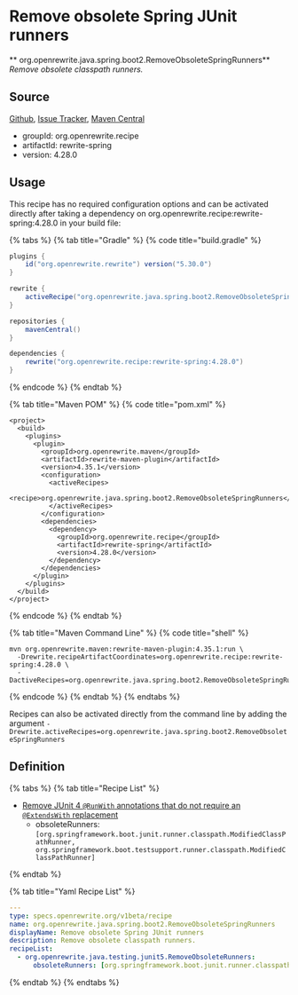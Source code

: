 # Remove obsolete Spring JUnit runners

** org.openrewrite.java.spring.boot2.RemoveObsoleteSpringRunners**
_Remove obsolete classpath runners._

## Source

[Github](https://github.com/openrewrite/rewrite-spring), [Issue Tracker](https://github.com/openrewrite/rewrite-spring/issues), [Maven Central](https://search.maven.org/artifact/org.openrewrite.recipe/rewrite-spring/4.28.0/jar)

* groupId: org.openrewrite.recipe
* artifactId: rewrite-spring
* version: 4.28.0


## Usage

This recipe has no required configuration options and can be activated directly after taking a dependency on org.openrewrite.recipe:rewrite-spring:4.28.0 in your build file:

{% tabs %}
{% tab title="Gradle" %}
{% code title="build.gradle" %}
```groovy
plugins {
    id("org.openrewrite.rewrite") version("5.30.0")
}

rewrite {
    activeRecipe("org.openrewrite.java.spring.boot2.RemoveObsoleteSpringRunners")
}

repositories {
    mavenCentral()
}

dependencies {
    rewrite("org.openrewrite.recipe:rewrite-spring:4.28.0")
}
```
{% endcode %}
{% endtab %}

{% tab title="Maven POM" %}
{% code title="pom.xml" %}
```markup
<project>
  <build>
    <plugins>
      <plugin>
        <groupId>org.openrewrite.maven</groupId>
        <artifactId>rewrite-maven-plugin</artifactId>
        <version>4.35.1</version>
        <configuration>
          <activeRecipes>
            <recipe>org.openrewrite.java.spring.boot2.RemoveObsoleteSpringRunners</recipe>
          </activeRecipes>
        </configuration>
        <dependencies>
          <dependency>
            <groupId>org.openrewrite.recipe</groupId>
            <artifactId>rewrite-spring</artifactId>
            <version>4.28.0</version>
          </dependency>
        </dependencies>
      </plugin>
    </plugins>
  </build>
</project>
```
{% endcode %}
{% endtab %}

{% tab title="Maven Command Line" %}
{% code title="shell" %}
```shell
mvn org.openrewrite.maven:rewrite-maven-plugin:4.35.1:run \
  -Drewrite.recipeArtifactCoordinates=org.openrewrite.recipe:rewrite-spring:4.28.0 \
  -DactiveRecipes=org.openrewrite.java.spring.boot2.RemoveObsoleteSpringRunners
```
{% endcode %}
{% endtab %}
{% endtabs %}

Recipes can also be activated directly from the command line by adding the argument `-Drewrite.activeRecipes=org.openrewrite.java.spring.boot2.RemoveObsoleteSpringRunners`

## Definition

{% tabs %}
{% tab title="Recipe List" %}
* [Remove JUnit 4 `@RunWith` annotations that do not require an `@ExtendsWith` replacement](../../../java/testing/junit5/removeobsoleterunners.md)
  * obsoleteRunners: `[org.springframework.boot.junit.runner.classpath.ModifiedClassPathRunner, org.springframework.boot.testsupport.runner.classpath.ModifiedClassPathRunner]`

{% endtab %}

{% tab title="Yaml Recipe List" %}
```yaml
---
type: specs.openrewrite.org/v1beta/recipe
name: org.openrewrite.java.spring.boot2.RemoveObsoleteSpringRunners
displayName: Remove obsolete Spring JUnit runners
description: Remove obsolete classpath runners.
recipeList:
  - org.openrewrite.java.testing.junit5.RemoveObsoleteRunners:
      obsoleteRunners: [org.springframework.boot.junit.runner.classpath.ModifiedClassPathRunner, org.springframework.boot.testsupport.runner.classpath.ModifiedClassPathRunner]

```
{% endtab %}
{% endtabs %}
